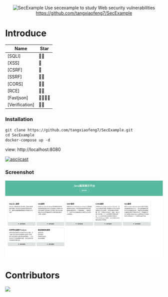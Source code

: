 
<div align="center">

![SecExample](https://socialify.git.ci/tangxiaofeng7/SecExample/image?description=1&descriptionEditable=Vulnerability%20environment%20for%20Java&font=Raleway&forks=1&issues=1&pattern=Overlapping%20Hexagons&stargazers=1&theme=Dark)
Use secexample to study Web security vulnerabilities
<br>
https://github.com/tangxiaofeng7/SecExample
<br>
</div>


# Introduce
| Name               | Star |
| ---------------------- | ---- |
| [SQLI]         | 🌟🌟  |
| [XSS]             | 🌟    |
| [CSRF]             | 🌟    |
| [SSRF]            | 🌟🌟  |
| [CORS]             | 🌟🌟    |
| [RCE]             | 🌟🌟  |
| [Fastjson] | 🌟🌟🌟🌟 |
| [Verification] | 🌟🌟 |


### Installation

```
git clone https://github.com/tangxiaofeng7/SecExample.git
cd SecExample
docker-compose up -d
```

view: http://localhost:8080

[![asciicast](https://asciinema.org/a/gcuay3zNoRUZ85BTPgjpGukuC.svg)](https://asciinema.org/a/gcuay3zNoRUZ85BTPgjpGukuC)


### Screenshot

![index.png](images/index.png)

# Contributors

<a href="https://github.com/tangxiaofeng7" target="_blank">
    <img width=50 src="https://avatars.githubusercontent.com/u/45926593?s=60&v=4"></a>
